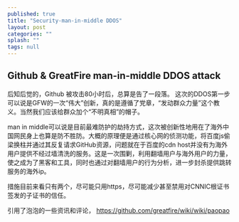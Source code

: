 ```yaml
---
published: true
title: "Security-man-in-middle DDOS"
layout: post
categories: ""
splash: ""
tags: null
---
```



## Github & GreatFire man-in-middle DDOS attack

后知后觉的，Github 被攻击80小时后，总算是告了一段落。
这次的DDOS第一步可以说是GFW的一次“伟大”创新，真的是遵循了党章，“发动群众力量”这个教义。当然我们应该给群众加个“不明真相”的帽子。

man in middle可以说是目前最难防护的劫持方式，这次被创新性地用在了海外中国网民身上也算是防不胜防。大概的原理便是通过核心网的侦测功能，将百度js偷梁换柱并通过其反复请求GitHub资源，问题就在于百度的cdn host并没有为海外用户提供不经过墙清洗的服务。这是一次围剿，利用翻墙用户与海外用户的力量，使之成为了黑客和工具，同时也通过对翻墙用户的行为分析，进一步封杀提供跳转服务的海外ip。

措施目前来看只有两个，尽可能只用https，尽可能减少甚至禁用对CNNIC根证书签发的子证书的信任。

引用了泡泡的一些资讯和评论，
https://github.com/greatfire/wiki/wiki/paopao
